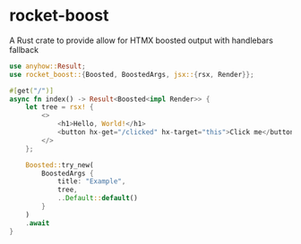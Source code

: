 # rocket-boost
A Rust crate to provide allow for HTMX boosted output with handlebars fallback

```rust
use anyhow::Result;
use rocket_boost::{Boosted, BoostedArgs, jsx::{rsx, Render}};

#[get("/")]
async fn index() -> Result<Boosted<impl Render>> {
    let tree = rsx! {
        <>
            <h1>Hello, World!</h1>
            <button hx-get="/clicked" hx-target="this">Click me</button>
        </>
    };

    Boosted::try_new(
        BoostedArgs {
            title: "Example",
            tree,
            ..Default::default()
        }
    )
    .await
}
```